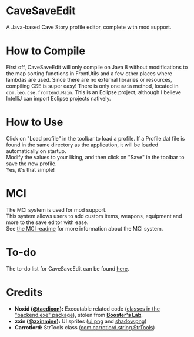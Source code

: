 # CaveSaveEdit
A Java-based Cave Story profile editor, complete with mod support.
# How to Compile
First off, CaveSaveEdit will only compile on Java 8 without modifications to the map sorting functions in FrontUtils and a few other places where lambdas are used.
Since there are no external libraries or resources, compiling CSE is super easy!
There is only one `main` method, located in `com.leo.cse.frontend.Main`.
This is an Eclipse project, although I believe IntelliJ can import Eclipse projects natively.
# How to Use
Click on "Load profile" in the toolbar to load a profile. If a Profile.dat file is found in the same directory as the application, it will be loaded automatically on startup.  
Modify the values to your liking, and then click on "Save" in the toolbar to save the new profile.  
Yes, it's that simple!
# MCI
The MCI system is used for mod support.  
This system allows users to add custom items, weapons, equipment and more to the save editor with ease.  
See [the MCI readme](MCI.md) for more information about the MCI system.
# To-do
The to-do list for CaveSaveEdit can be found [here](TODO.md).
# Credits
- **Noxid ([@taedixon](https://github.com/taedixon)):** Executable related code ([classes in the "backend.exe" package](src/com/leo/cse/backend/exe)), stolen from **[Booster's Lab](https://github.com/taedixon/boosters-lab)**.
- **zxin ([@zxinmine](https://github.com/zxinmine)):** UI sprites ([ui.png](src/com/leo/cse/frontend/ui.png) and [shadow.png](src/com/leo/cse/frontend/shadow.png))
- **Carrotlord:** StrTools class ([com.carrotlord.string.StrTools](src/com/carrotlord/string/StrTools.java))
